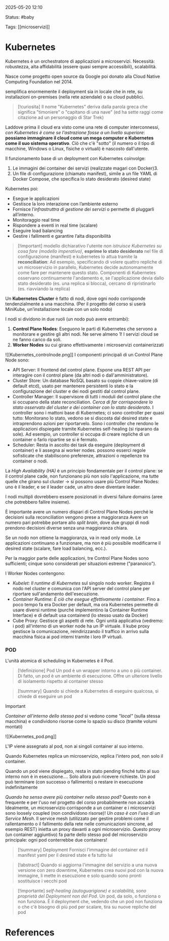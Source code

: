 2025-05-20 12:10

Status: #baby 

Tags: [[microservizi]]
# Kubernetes

Kubernetes è un orchestratore di applicazioni a microservizi.
Necessità: robustezza, alta affidabilità (essere quasi sempre accessibili), scalabilità.

Nasce come progetto open source da Google poi donato alla Cloud Native Computing Foundation nel 2014.

semplifica enormemente il deployment sia in locale che in rete, su installazioni on-premises (nella rete aziendale) o su cloud pubblici.

> [!curiosita]
> Il nome "Kubernetes" deriva dalla parola greca che significa "timoniere" o "capitano di una nave" (ed ha sette raggi come citazione ad un personaggio di Star Trek)

Laddove prima il cloud era visto come una rete di computer interconnessi, *con Kubernetes è come se l'astrazione fosse a un livello superiore*: **possiamo immaginare il cloud come un mega computer e Kubernetes come il suo sistema operativo**. Ciò che c'è "sotto" (il numero o il tipo di macchine, Windows o Linux, fisiche o virtuali) è nascosto dall'utente.

Il funzionamento base di un deployment con Kubernetes coinvolge:
1. Le immagini dei container dei servizi (realizzate magari con Docker)3.
2. Un file di configurazione (chiamato manifest), simile a un file YAML di Docker Compose, che specifica lo stato desiderato (desired state)

Kubernetes poi:
- Esegue le applicazioni
- Gestisce la loro interazione con l’ambiente esterno
- Fornisce l’*infrastruttra di gestione dei servizi* o permette di pluggarli all’interno.
- Monitoraggio real time
- Rispondere a eventi in real time (scalare)
- Eseguire load balancing
- Gestire i fallimenti e garantire l’alta disponibilità

> [!important] modello dichiarativo
> l'utente *non istruisce Kubernetes su cosa fare (modello imperativo)*, **esprime lo stato desiderato** nel file di configurazione (manifest) e kubernetes lo attua tramite la **reconciliation**:
> Ad esempio, specificando di volere quattro repliche di un microservizio in parallelo, Kubernetes decide autonomamente come fare per mantenere questo stato. Componenti di Kubernetes osservano continuamente l'andamento e, se l'applicazione devia dallo stato desiderato (es. una replica si blocca), cercano di ripristinarlo (es. riavviando la replica)

Un **Kubernetes Cluster** è fatto di nodi, dove ogni nodo corrisponde tendenzialmente a una macchina. (Per il progetto del corso si userà MiniKube, un'installazione locale con un solo nodo)

I nodi si dividono in due ruoli (un nodo può avere entrambi):
1. **Control Plane Nodes**: Eseguono le parti di Kubernetes che servono a monitorare e gestire gli altri nodi. Ne serve almeno 1!
   I servizi cloud se ne fanno carico da soli.
2. **Worker Nodes** su cui girano effettivamente i microservizi containerizzati

![[Kubernetes_controlnode.png]]
I componenti principali di un Control Plane Node sono:
- API Server: Il frontend del control plane. Espone una REST API per interagire con il control plane (da altri nodi o dall'amministratore).
- Cluster Store: Un database NoSQL basato su coppie chiave-valore (di default etcd), usato per mantenere persistenti lo stato e la configurazione del cluster e dei nodi gestiti dal control plane.
- Controller Manager: Il supervisore di tutti i moduli del control plane che si occupano della state reconciliation. *Cerca di far corrispondere lo stato osservato del cluster e dei container con lo stato desiderato*. 
  I controller sono i mattoni base di Kubernetes; ci sono controller per quasi tutto: Monitorano lo stato, vedono se si discosta dal desired state e intraprendono azioni per riportarvelo. Sono i controller che rendono le applicazioni dispiegate tramite Kubernetes self-healing (si riparano da sole). Ad esempio, un controller si occupa di creare repliche di un container o farlo ripartire se si è fermato.
- Scheduler: Resta in ascolto dei task da eseguire (deployment di container) e li assegna ai worker nodes. possono esserci regole sofisticate che stabiliscono preferenze, attrazioni o repellenze tra container o nodi.

La *High Availability (HA)* è un principio fondamentale per il control plane: se il control plane cade, non funzionano più non solo l'applicazione, ma tutte quelle che girano sul cluster
→ si possono usare più Control Plane Nodes: uno è il leader, e se il leader cade, un altro deve diventare leader. 

I nodi multipli dovrebbero essere posizionati in diversi failure domains (aree che potrebbero fallire insieme). 

È importante avere un numero dispari di Control Plane Nodes perché le decisioni sulla reconciliation vengono prese a maggioranza
Avere un numero pari potrebbe portare allo *split brain*, dove due gruppi di nodi prendono decisioni diverse senza una maggioranza chiara. 

Se un nodo non ottiene la maggioranza, va in read only mode. Le applicazioni continuano a funzionare, ma non è più possibile modificarne il desired state (scalare, fare load balancing, ecc.).

Per la maggior parte delle applicazioni, tre Control Plane Nodes sono sufficienti; cinque sono considerati per situazioni estreme ("paranoico").

I Worker Nodes contengono:
- *Kubelet: Il runtime di Kubernetes* sul singolo nodo worker. Registra il nodo nel cluster e comunica con l'API server del control plane per riportare sull'andamento dell'esecuzione.
- *Container Runtime: È ciò che esegue effettivamente i container*. Fino a poco tempo fa era Docker per default, ma ora Kubernetes permette di usare diversi runtime (purché implementino la Container Runtime Interface) e di default usa containerd (lo stesso usato da Docker)
- Cube Proxy: Gestisce gli aspetti di rete. Ogni unità applicativa (vedremo: i pod) all'interno di un worker node ha un IP virtuale. Il kube proxy gestisce la comunicazione, reindirizzando il traffico in arrivo sulla macchina fisica ai pod interni tramite i loro IP virtuali.
### POD
L'unità atomica di scheduling in Kubernetes è il Pod.

> [!definizione] Pod
> Un pod è un wrapper intorno a uno o più container. Di fatto, un pod è un ambiente di esecuzione. Offre un ulteriore livello di isolamento rispetto al container stesso

> [!summary] 
> Quando si chiede a Kubernetes di eseguire qualcosa, si chiede di eseguire un pod

> [!important]
> *Container all'interno dello stesso pod* si vedono come *"local"* (sulla stessa macchina) e condividono risorse come lo spazio su disco (tramite volumi montati)

![[Kubernetes_pod.png]]

L'IP viene assegnato al pod, non ai singoli container al suo interno.

Quando Kubernetes replica un microservizio, replica l'intero pod, non solo il container.

Quando un pod viene dispiegato, resta in stato pending finché tutto al suo interno non è in esecuzione.... Solo allora può ricevere richieste.
Un pod può terminare (con successo o fallimento) o restare in esecuzione indefinitamente

*Quando ha senso avere più container nello stesso pod?* Questo non è frequente e per l'uso nel progetto del corso probabilmente non accadrà
Idealmente, un microservizio corrisponde a un container e i microservizi sono loosely coupled (non condividono risorse)!
*Un caso è con l'uso di un Service Mesh*. Il service mesh (utilizzato per gestire problemi come il rallentamento o il fallimento della rete nelle comunicazioni sincrone, ad esempio REST) inietta un proxy davanti a ogni microservizio. Questo proxy (un container aggiuntivo) fa parte dello stesso pod del microservizio principale: ogni pod conterrebbe due containers!

> [!summary] Deployment
> Fornisci l’immagine del container ed il manifest yaml per il desired state e fa tutto lui

> [!abstract]
> Quando si aggiorna l'immagine del servizio a una nuova versione con zero downtime, Kubernetes crea nuovi pod con la nuova immagine, li mette in esecuzione e solo quando sono pronti sostituisce i vecchi pod

> [!importante]
> *self-healing (autoguarigione) e scalabilità, sono proprietà del Deployment non del Pod*. Un pod, da solo, o funziona o non funziona. È il deployment che, vedendo che un pod non funziona o che c'è bisogno di più pod per scalare, tira su nuove repliche del pod

# References
